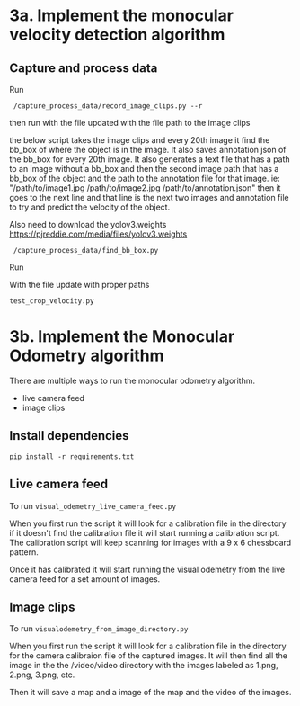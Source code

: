 # 3a. Implement the monocular velocity detection algorithm
## Capture and process data

Run 

``` /capture_process_data/record_image_clips.py --r```

then run with the file updated with the file path to the image clips

the below script takes the image clips and every 20th image it find the bb_box of where the object is in the image. It also saves annotation json of the bb_box for every 20th image. It also generates a text file that has a path to an image without a bb_box and then the second image path that has a bb_box of the object and the path to the annotation file for that image. ie: "/path/to/image1.jpg /path/to/image2.jpg /path/to/annotation.json" then it goes to the next line and that line is the next two images and annotation file to try and predict the velocity of the object.

Also need to download the yolov3.weights 
https://pjreddie.com/media/files/yolov3.weights

``` /capture_process_data/find_bb_box.py```


Run 

With the file update with proper paths

``` test_crop_velocity.py ``` 


# 3b. Implement the Monocular Odometry algorithm

There are multiple ways to run the monocular odometry algorithm.
* live camera feed
* image clips

## Install dependencies
``` pip install -r requirements.txt ```

## Live camera feed
To run
``` visual_odemetry_live_camera_feed.py ```

When you first run the script it will look for a calibration file in the directory if it doesn't find the calibration file it will start running a calibration script. The calibration script will keep scanning for images with a 9 x 6 chessboard pattern. 

Once it has calibrated it will start running the visual odemetry from the live camera feed for a set amount of images. 

## Image clips
To run
``` visualodemetry_from_image_directory.py ```

When you first run the script it will look for a calibration file in the directory for the camera calibraion file of the captured images. 
It will then find all the image in the the /video/video directory with the images labeled as 1.png, 2.png, 3.png, etc.

Then it will save a map and a image of the map and the video of the images. 


